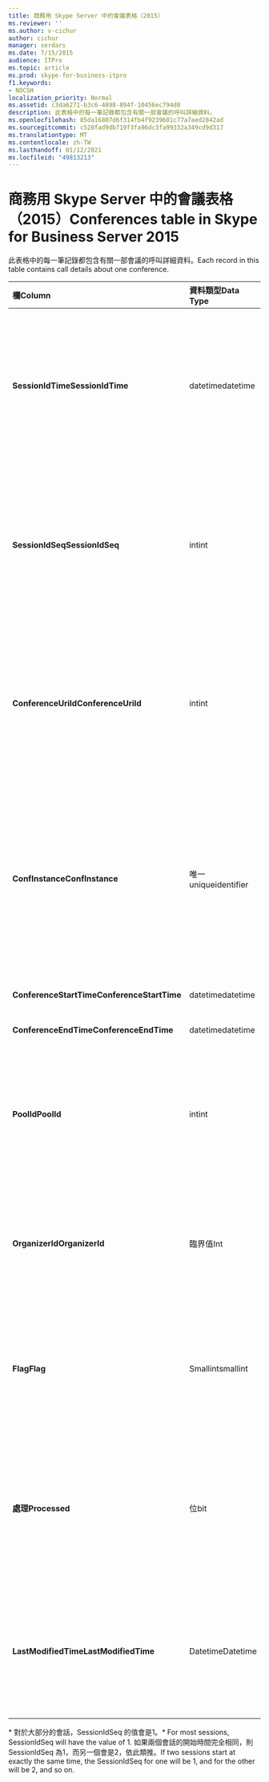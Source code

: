 ```yaml
---
title: 商務用 Skype Server 中的會議表格（2015）
ms.reviewer: ''
ms.author: v-cichur
author: cichur
manager: serdars
ms.date: 7/15/2015
audience: ITPro
ms.topic: article
ms.prod: skype-for-business-itpro
f1.keywords:
- NOCSH
localization_priority: Normal
ms.assetid: c3da6271-b3c6-4898-894f-10456ec794d0
description: 此表格中的每一筆記錄都包含有關一部會議的呼叫詳細資料。
ms.openlocfilehash: 85da16807d6f314fb4f9239601c77a7aed2842ad
ms.sourcegitcommit: c528fad9db719f3fa96dc3fa99332a349cd9d317
ms.translationtype: MT
ms.contentlocale: zh-TW
ms.lasthandoff: 01/12/2021
ms.locfileid: "49813213"
---
```

# <a name="conferences-table-in-skype-for-business-server-2015"></a><span data-ttu-id="9aada-103">商務用 Skype Server 中的會議表格（2015）</span><span class="sxs-lookup"><span data-stu-id="9aada-103">Conferences table in Skype for Business Server 2015</span></span>
 
<span data-ttu-id="9aada-104">此表格中的每一筆記錄都包含有關一部會議的呼叫詳細資料。</span><span class="sxs-lookup"><span data-stu-id="9aada-104">Each record in this table contains call details about one conference.</span></span>
  
|<span data-ttu-id="9aada-105">**欄**</span><span class="sxs-lookup"><span data-stu-id="9aada-105">**Column**</span></span>|<span data-ttu-id="9aada-106">**資料類型**</span><span class="sxs-lookup"><span data-stu-id="9aada-106">**Data Type**</span></span>|<span data-ttu-id="9aada-107">**索引鍵/索引**</span><span class="sxs-lookup"><span data-stu-id="9aada-107">**Key/Index**</span></span>|<span data-ttu-id="9aada-108">**詳細資料**</span><span class="sxs-lookup"><span data-stu-id="9aada-108">**Details**</span></span>|
|:-----|:-----|:-----|:-----|
|<span data-ttu-id="9aada-109">**SessionIdTime**</span><span class="sxs-lookup"><span data-stu-id="9aada-109">**SessionIdTime**</span></span> <br/> |<span data-ttu-id="9aada-110">datetime</span><span class="sxs-lookup"><span data-stu-id="9aada-110">datetime</span></span>  <br/> |<span data-ttu-id="9aada-111">主要</span><span class="sxs-lookup"><span data-stu-id="9aada-111">Primary</span></span>  <br/> |<span data-ttu-id="9aada-112">CDR 代理程式捕獲會議要求的時間。</span><span class="sxs-lookup"><span data-stu-id="9aada-112">Time that the conference request was captured by the CDR agent.</span></span> <span data-ttu-id="9aada-113">僅用作主鍵，以唯一識別會議實例。</span><span class="sxs-lookup"><span data-stu-id="9aada-113">Used only as a primary key to uniquely identify a conference instance.</span></span>  <br/> |
|<span data-ttu-id="9aada-114">**SessionIdSeq**</span><span class="sxs-lookup"><span data-stu-id="9aada-114">**SessionIdSeq**</span></span> <br/> |<span data-ttu-id="9aada-115">int</span><span class="sxs-lookup"><span data-stu-id="9aada-115">int</span></span>  <br/> |<span data-ttu-id="9aada-116">主要</span><span class="sxs-lookup"><span data-stu-id="9aada-116">Primary</span></span>  <br/> |<span data-ttu-id="9aada-117">識別工作階段的 ID 號碼。</span><span class="sxs-lookup"><span data-stu-id="9aada-117">ID number to identify the session.</span></span> <span data-ttu-id="9aada-118">與 **SessionIdTime** 搭配使用，以唯一識別會議實例。</span><span class="sxs-lookup"><span data-stu-id="9aada-118">Used in conjunction with **SessionIdTime** to uniquely identify a conference instance.</span></span> * <br/> |
|<span data-ttu-id="9aada-119">**ConferenceUriId**</span><span class="sxs-lookup"><span data-stu-id="9aada-119">**ConferenceUriId**</span></span> <br/> |<span data-ttu-id="9aada-120">int</span><span class="sxs-lookup"><span data-stu-id="9aada-120">int</span></span>  <br/> |<span data-ttu-id="9aada-121">Foreign</span><span class="sxs-lookup"><span data-stu-id="9aada-121">Foreign</span></span>  <br/> |<span data-ttu-id="9aada-122">會議 URI。</span><span class="sxs-lookup"><span data-stu-id="9aada-122">Conference URI.</span></span> <span data-ttu-id="9aada-123">如需詳細資訊，請參閱 [商務用 Skype Server 2015 中的 ConferenceUris 表格](conferenceuris.md) 。</span><span class="sxs-lookup"><span data-stu-id="9aada-123">See the [ConferenceUris table in Skype for Business Server 2015](conferenceuris.md) for more information.</span></span> <br/> |
|<span data-ttu-id="9aada-124">**ConfInstance**</span><span class="sxs-lookup"><span data-stu-id="9aada-124">**ConfInstance**</span></span> <br/> |<span data-ttu-id="9aada-125">唯一</span><span class="sxs-lookup"><span data-stu-id="9aada-125">uniqueidentifier</span></span>  <br/> | <br/> |<span data-ttu-id="9aada-126">適用于週期性會議;每個週期性會議實例都具有相同的 **ConferenceUri**，但會有不同的 **ConfInstance**。</span><span class="sxs-lookup"><span data-stu-id="9aada-126">Useful for recurring conferences; each instance of a recurring conference has the same **ConferenceUri**, but will have a different **ConfInstance**.</span></span> <br/> |
|<span data-ttu-id="9aada-127">**ConferenceStartTime**</span><span class="sxs-lookup"><span data-stu-id="9aada-127">**ConferenceStartTime**</span></span> <br/> |<span data-ttu-id="9aada-128">datetime</span><span class="sxs-lookup"><span data-stu-id="9aada-128">datetime</span></span>  <br/> | <br/> |<span data-ttu-id="9aada-129">會議開始時間。</span><span class="sxs-lookup"><span data-stu-id="9aada-129">Conference start time.</span></span>  <br/> |
|<span data-ttu-id="9aada-130">**ConferenceEndTime**</span><span class="sxs-lookup"><span data-stu-id="9aada-130">**ConferenceEndTime**</span></span> <br/> |<span data-ttu-id="9aada-131">datetime</span><span class="sxs-lookup"><span data-stu-id="9aada-131">datetime</span></span>  <br/> | <br/> |<span data-ttu-id="9aada-132">會議開始時間。</span><span class="sxs-lookup"><span data-stu-id="9aada-132">Conference start time.</span></span>  <br/> |
|<span data-ttu-id="9aada-133">**PoolId**</span><span class="sxs-lookup"><span data-stu-id="9aada-133">**PoolId**</span></span> <br/> |<span data-ttu-id="9aada-134">int</span><span class="sxs-lookup"><span data-stu-id="9aada-134">int</span></span>  <br/> |<span data-ttu-id="9aada-135">Foreign</span><span class="sxs-lookup"><span data-stu-id="9aada-135">Foreign</span></span>  <br/> |<span data-ttu-id="9aada-136">識別碼，用來識別捕獲會議的集區。</span><span class="sxs-lookup"><span data-stu-id="9aada-136">ID number to identify the pool in which the conference was captured.</span></span> <span data-ttu-id="9aada-137">如需詳細資訊，請參閱 [pool 表格](pools.md) 。</span><span class="sxs-lookup"><span data-stu-id="9aada-137">See the [Pools table](pools.md) for more information.</span></span> <br/> |
|<span data-ttu-id="9aada-138">**OrganizerId**</span><span class="sxs-lookup"><span data-stu-id="9aada-138">**OrganizerId**</span></span> <br/> |<span data-ttu-id="9aada-139">臨界值</span><span class="sxs-lookup"><span data-stu-id="9aada-139">Int</span></span>  <br/> |<span data-ttu-id="9aada-140">Foreign</span><span class="sxs-lookup"><span data-stu-id="9aada-140">Foreign</span></span>  <br/> |<span data-ttu-id="9aada-141">識別此會議之召集人 URI 的識別碼號碼。</span><span class="sxs-lookup"><span data-stu-id="9aada-141">ID number to identify the organizer URI of this conference.</span></span> <span data-ttu-id="9aada-142">如需詳細資訊，請參閱 [Users 表格](users.md) 。</span><span class="sxs-lookup"><span data-stu-id="9aada-142">See the [Users table](users.md) for more information.</span></span> <br/> |
|<span data-ttu-id="9aada-143">**Flag**</span><span class="sxs-lookup"><span data-stu-id="9aada-143">**Flag**</span></span> <br/> |<span data-ttu-id="9aada-144">Smallint</span><span class="sxs-lookup"><span data-stu-id="9aada-144">smallint</span></span>  <br/> || <span data-ttu-id="9aada-145">包含會議屬性的位元遮罩。</span><span class="sxs-lookup"><span data-stu-id="9aada-145">A bit mask that contains Conference Attributes.</span></span> <span data-ttu-id="9aada-146">可能的值為：</span><span class="sxs-lookup"><span data-stu-id="9aada-146">Possible values are:</span></span> <br/>  <span data-ttu-id="9aada-147">0X01</span><span class="sxs-lookup"><span data-stu-id="9aada-147">0X01</span></span> <br/>  <span data-ttu-id="9aada-148">合成</span><span class="sxs-lookup"><span data-stu-id="9aada-148">Synthetic</span></span> <br/>  <span data-ttu-id="9aada-149">交易</span><span class="sxs-lookup"><span data-stu-id="9aada-149">Transaction</span></span> <br/> |
|<span data-ttu-id="9aada-150">**處理**</span><span class="sxs-lookup"><span data-stu-id="9aada-150">**Processed**</span></span> <br/> |<span data-ttu-id="9aada-151">位</span><span class="sxs-lookup"><span data-stu-id="9aada-151">bit</span></span>  <br/> ||<span data-ttu-id="9aada-152">監控服務所使用的內部欄位。</span><span class="sxs-lookup"><span data-stu-id="9aada-152">Internal field used by the Monitoring service.</span></span>  <br/> <span data-ttu-id="9aada-153">此欄位是在 Microsoft Lync Server 2013 中引入的。</span><span class="sxs-lookup"><span data-stu-id="9aada-153">This field was introduced in Microsoft Lync Server 2013.</span></span>  <br/> |
|<span data-ttu-id="9aada-154">**LastModifiedTime**</span><span class="sxs-lookup"><span data-stu-id="9aada-154">**LastModifiedTime**</span></span> <br/> |<span data-ttu-id="9aada-155">Datetime</span><span class="sxs-lookup"><span data-stu-id="9aada-155">Datetime</span></span>  <br/> ||<span data-ttu-id="9aada-156">供監控服務內部使用。</span><span class="sxs-lookup"><span data-stu-id="9aada-156">For internal use by the Monitoring service.</span></span>  <br/> <span data-ttu-id="9aada-157">此欄位已引進商務用 Skype Server 2015。</span><span class="sxs-lookup"><span data-stu-id="9aada-157">This field was introduced in Skype for Business Server 2015.</span></span>  <br/> |
   
<span data-ttu-id="9aada-158">\* 對於大部分的會話，SessionIdSeq 的值會是1。</span><span class="sxs-lookup"><span data-stu-id="9aada-158">\* For most sessions, SessionIdSeq will have the value of 1.</span></span> <span data-ttu-id="9aada-159">如果兩個會話的開始時間完全相同，則 SessionIdSeq 為1，而另一個會是2，依此類推。</span><span class="sxs-lookup"><span data-stu-id="9aada-159">If two sessions start at exactly the same time, the SessionIdSeq for one will be 1, and for the other will be 2, and so on.</span></span>
  

